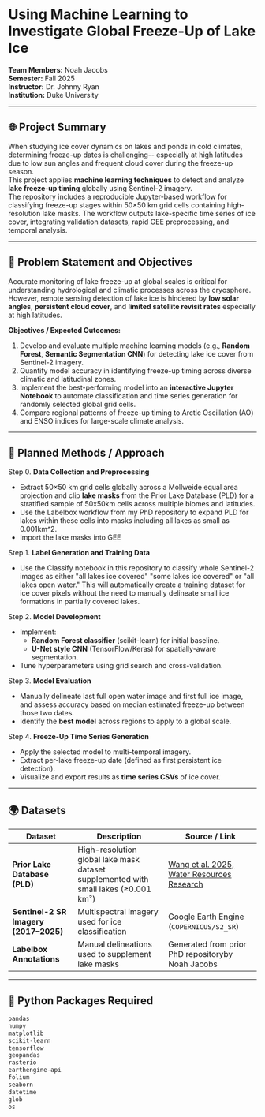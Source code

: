 # Using Machine Learning to Investigate Global Freeze-Up of Lake Ice

**Team Members:** Noah Jacobs  
**Semester:** Fall 2025  
**Instructor:** Dr. Johnny Ryan  
**Institution:** Duke University 

---

## 🌐 Project Summary
When studying ice cover dynamics on lakes and ponds in cold climates, determining freeze-up dates is challenging-- especially at high latitudes due to low sun angles and frequent cloud cover during the freeze-up season.  
This project applies **machine learning techniques** to detect and analyze **lake freeze-up timing** globally using Sentinel-2 imagery.  
The repository includes a reproducible Jupyter-based workflow for classifying freeze-up stages within 50×50 km grid cells containing high-resolution lake masks. The workflow outputs lake-specific time series of ice cover, integrating validation datasets, rapid GEE preprocessing, and temporal analysis.

---

## 🎯 Problem Statement and Objectives
Accurate monitoring of lake freeze-up at global scales is critical for understanding hydrological and climatic processes across the cryosphere. However, remote sensing detection of lake ice is hindered by **low solar angles**, **persistent cloud cover**, and **limited satellite revisit rates** especially at high latitudes.

**Objectives / Expected Outcomes:**
1. Develop and evaluate multiple machine learning models (e.g., **Random Forest**, **Semantic Segmentation CNN**) for detecting lake ice cover from Sentinel-2 imagery.  
2. Quantify model accuracy in identifying freeze-up timing across diverse climatic and latitudinal zones.  
3. Implement the best-performing model into an **interactive Jupyter Notebook** to automate classification and time series generation for randomly selected global grid cells.  
4. Compare regional patterns of freeze-up timing to Arctic Oscillation (AO) and ENSO indices for large-scale climate analysis.

---

## 🧩 Planned Methods / Approach

Step 0. **Data Collection and Preprocessing**
   - Extract 50×50 km grid cells globally across a Mollweide equal area projection and clip **lake masks** from the Prior Lake Database (PLD) for a stratified sample of 50x50km cells across multiple biomes and latitudes.
   - Use the Labelbox workflow from my PhD repository to expand PLD for lakes within these cells into masks including all lakes as small as 0.001km^2.
   - Import the lake masks into GEE

Step 1. **Label Generation and Training Data**
   - Use the Classify notebook in this repository to classify whole Sentinel-2 images as either "all lakes ice covered" "some lakes ice covered" or "all lakes open water."  This will automatically create a training dataset for ice cover pixels without the need to manually delineate small ice formations in partially covered lakes.

Step 2. **Model Development**
   - Implement:
     - **Random Forest classifier** (scikit-learn) for initial baseline.
     - **U-Net style CNN** (TensorFlow/Keras) for spatially-aware segmentation.
   - Tune hyperparameters using grid search and cross-validation.

Step 3. **Model Evaluation**
   - Manually delineate last full open water image and first full ice image, and assess accuracy based on median estimated freeze-up between those two dates.
   - Identify the **best model** across regions to apply to a global scale.

Step 4. **Freeze-Up Time Series Generation**
   - Apply the selected model to multi-temporal imagery.
   - Extract per-lake freeze-up date (defined as first persistent ice detection).
   - Visualize and export results as **time series CSVs** of ice cover.

---

## 🌍 Datasets

| Dataset | Description | Source / Link |
|----------|--------------|----------------|
| **Prior Lake Database (PLD)** | High-resolution global lake mask dataset supplemented with small lakes (≥0.001 km²) | [Wang et al. 2025, Water Resources Research](https://doi.org/10.1029/2023WR036896) |
| **Sentinel-2 SR Imagery (2017–2025)** | Multispectral imagery used for ice classification | Google Earth Engine (`COPERNICUS/S2_SR`) |
| **Labelbox Annotations** | Manual delineations used to supplement lake masks | Generated from prior PhD repositoryby Noah Jacobs |

---

## 🧠 Python Packages Required

```python
pandas
numpy
matplotlib
scikit-learn
tensorflow
geopandas
rasterio
earthengine-api
folium
seaborn
datetime
glob
os
```
